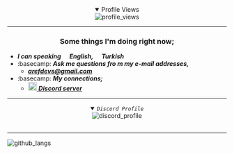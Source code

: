 <details align="center" open>
  <summary>Profile Views</summary>
  <a align="center" target="_blank" rel="noopener noreferrer" <picture>
    <source alt="profile_views" media="(prefers-color-scheme: dark)" srcset="https://count.getloli.com/get/@arefmather?theme=moebooru">
    <img alt="profile_views" src="https://count.getloli.com/get/@arefmather?theme=rule34">
  </picture></a></details>

___________________________________________________________________
### <div align="center">Some things I'm doing right now;</div>
 
 
   - ***I can speaking <img src="https://futuree.netlify.app/resimler/en-flag.svg" width="16" height="11">English, <img src="https://futuree.netlify.app/resimler/tr-flag.svg" width="16" height="11">Turkish***
   - :basecamp: ***Ask me questions fro m my e-mail addresses,***
     - ***arefdevs@gmail.com***
   - :basecamp: ***My connections;***
     - <a href="https://discord.gg/83sgqWug27" target="_blank"><img src="https://assets-global.website-files.com/6257adef93867e50d84d30e2/636e0a69f118df70ad7828d4_icon_clyde_blurple_RGB.svg" width="20px" height="20px"> ***Discord server***</a>
    
<hr>
<details align="center" open>
  <summary><code><i>Discord Profile</i></code></summary>
<div align="center">
 <picture>
    <source alt="(https://lanyard-profile-readme.vercel.app/api/1153976202600648714?theme=light&bg=809ecf&animated=false&hideDiscrim=true&borderRadius=30px&idleMessage=Probably%20doing%20something%20else...)](https://discord.com/users/1153976202600648714)">
    <img alt="discord_profile" src="https://lanyard-profile-readme.vercel.app/api/1153976202600648714?theme=light&bg=809ecf&animated=true&hideDiscrim=false&borderRadius=10px&idleMessage=I'm+probably+writing+code+on+Github.">
  </picture>
 </div>
<br>
</details>
<hr>

  <picture>
    <source alt="github_stats" media="(prefers-color-scheme: dark)" srcset="https://github-readme-stats.vercel.app/api/top-langs/?username=arefmather&layout=compact&theme=react&count_private=true&hide_border=true&bg_color=0D1117">
    <img alt="github_langs" src="https://github-readme-stats.vercel.app/api/top-langs/?username=arefmather&layout=compact&theme=github-light&count_private=true&hide_border=true">
  </picture>
